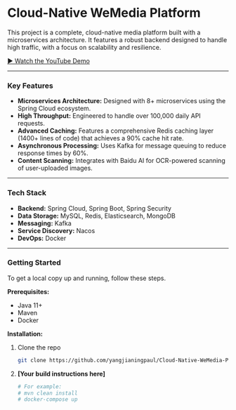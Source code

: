 # Cloud-Native WeMedia Platform

This project is a complete, cloud-native media platform built with a microservices architecture. It features a robust backend designed to handle high traffic, with a focus on scalability and resilience.

[▶️ Watch the YouTube Demo](https://youtu.be/eIuYezbRpQI)

---

### Key Features

- **Microservices Architecture:** Designed with 8+ microservices using the Spring Cloud ecosystem.
- **High Throughput:** Engineered to handle over 100,000 daily API requests.
- **Advanced Caching:** Features a comprehensive Redis caching layer (1400+ lines of code) that achieves a 90% cache hit rate.
- **Asynchronous Processing:** Uses Kafka for message queuing to reduce response times by 60%.
- **Content Scanning:** Integrates with Baidu AI for OCR-powered scanning of user-uploaded images.

---

### Tech Stack

- **Backend:** Spring Cloud, Spring Boot, Spring Security
- **Data Storage:** MySQL, Redis, Elasticsearch, MongoDB
- **Messaging:** Kafka
- **Service Discovery:** Nacos
- **DevOps:** Docker

---

### Getting Started

To get a local copy up and running, follow these steps.

**Prerequisites:**
- Java 11+
- Maven
- Docker

**Installation:**

1. Clone the repo
   ```sh
   git clone https://github.com/yangjianingpaul/Cloud-Native-WeMedia-Platform.git
   ```
2. **[Your build instructions here]**
   ```sh
   # For example:
   # mvn clean install
   # docker-compose up
   ```
